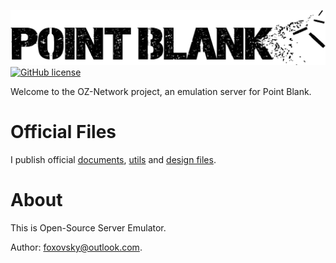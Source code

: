![](PB-BI_Black.png)
[![GitHub license](https://img.shields.io/github/license/mashape/apistatus.svg)](https://github.com/foxovsky/pointblank)

Welcome to the OZ-Network project, an emulation server for Point Blank.


Official Files
========
I publish official [documents](https://github.com/Dareqaaaaa/PointBlank-OZ-Network/tree/main/docs), [utils](https://github.com/Dareqaaaaa/PointBlank-OZ-Network/tree/main/tools_official) and [design files](https://github.com/Dareqaaaaa/PointBlank-OZ-Network/tree/main/design).

About
========
This is Open-Source Server Emulator. 

Author: [foxovsky@outlook.com](mailto:foxovsky@outlook.com).

